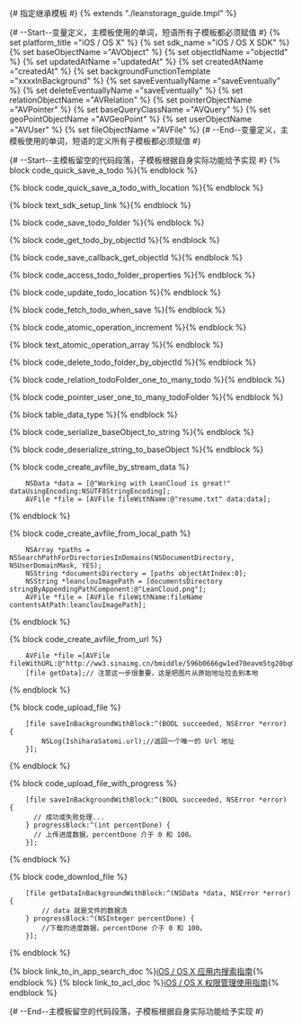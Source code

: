 {# 指定继承模板 #}
{% extends "./leanstorage_guide.tmpl" %}

{# --Start--变量定义，主模板使用的单词，短语所有子模板都必须赋值 #}
{% set platform_title ="iOS / OS X" %}
{% set sdk_name ="iOS / OS X SDK" %}
{% set baseObjectName ="AVObject" %}
{% set objectIdName ="objectId" %}
{% set updatedAtName ="updatedAt" %}
{% set createdAtName ="createdAt" %}
{% set backgroundFunctionTemplate ="xxxxInBackground" %}
{% set saveEventuallyName ="saveEventually" %}
{% set deleteEventuallyName ="saveEventually" %}
{% set relationObjectName ="AVRelation" %}
{% set pointerObjectName ="AVPointer" %}
{% set baseQueryClassName ="AVQuery" %}
{% set geoPointObjectName ="AVGeoPoint" %}
{% set userObjectName ="AVUser" %}
{% set fileObjectName ="AVFile" %}
{# --End--变量定义，主模板使用的单词，短语的定义所有子模板都必须赋值 #}

{# --Start--主模板留空的代码段落，子模板根据自身实际功能给予实现 #}
{% block code_quick_save_a_todo %}{% endblock %}

{% block code_quick_save_a_todo_with_location %}{% endblock %}

{% block text_sdk_setup_link %}{% endblock %}

{% block code_save_todo_folder %}{% endblock %}

{% block code_get_todo_by_objectId %}{% endblock %}

{% block code_save_callback_get_objectId %}{% endblock %}

{% block code_access_todo_folder_properties %}{% endblock %}

{% block code_update_todo_location %}{% endblock %}

{% block code_fetch_todo_when_save %}{% endblock %}

{% block code_atomic_operation_increment %}{% endblock %}

{% block text_atomic_operation_array %}{% endblock %}

{% block code_delete_todo_folder_by_objectId %}{% endblock %}

{% block code_relation_todoFolder_one_to_many_todo %}{% endblock %}

{% block code_pointer_user_one_to_many_todoFolder %}{% endblock %}

{% block table_data_type %}{% endblock %}

{% block code_serialize_baseObject_to_string %}{% endblock %}

{% block code_deserialize_string_to_baseObject %}{% endblock %}

{% block code_create_avfile_by_stream_data %}

```objc
    NSData *data = [@"Working with LeanCloud is great!" dataUsingEncoding:NSUTF8StringEncoding];
    AVFile *file = [AVFile fileWithName:@"resume.txt" data:data];
```
{% endblock %}

{% block code_create_avfile_from_local_path %}

```objc
    NSArray *paths = NSSearchPathForDirectoriesInDomains(NSDocumentDirectory, NSUserDomainMask, YES);
    NSString *documentsDirectory = [paths objectAtIndex:0];
    NSString *leanclouImagePath = [documentsDirectory stringByAppendingPathComponent:@"LeanCloud.png"];
    AVFile *file = [AVFile fileWithName:fileName contentsAtPath:leanclouImagePath];
```

{% endblock %}

{% block code_create_avfile_from_url %}

```objc
    AVFile *file =[AVFile fileWithURL:@"http://ww3.sinaimg.cn/bmiddle/596b0666gw1ed70eavm5tg20bq06m7wi.gif"];
    [file getData];// 注意这一步很重要，这是把图片从原始地址拉去到本地
```
{% endblock %}

{% block code_upload_file %}

```objc
    [file saveInBackgroundWithBlock:^(BOOL succeeded, NSError *error) {
        NSLog(IshiharaSatomi.url);//返回一个唯一的 Url 地址
    }];
```
{% endblock %}

{% block code_upload_file_with_progress %}

```objc
    [file saveInBackgroundWithBlock:^(BOOL succeeded, NSError *error) {
      // 成功或失败处理...
    } progressBlock:^(int percentDone) {
      // 上传进度数据，percentDone 介于 0 和 100。
    }];
```
{% endblock %}

{% block code_downlod_file %}

```objc
    [file getDataInBackgroundWithBlock:^(NSData *data, NSError *error) {
        // data 就是文件的数据流
    } progressBlock:^(NSInteger percentDone) {
        //下载的进度数据，percentDone 介于 0 和 100。
    }];
```
{% endblock %}

{% block link_to_in_app_search_doc %}[iOS / OS X 应用内搜索指南](in_app_search_guide-ios.html){% endblock %}
{% block link_to_acl_doc %}[iOS / OS X 权限管理使用指南](acl_guide-ios.html){% endblock %}

{# --End--主模板留空的代码段落，子模板根据自身实际功能给予实现 #}


